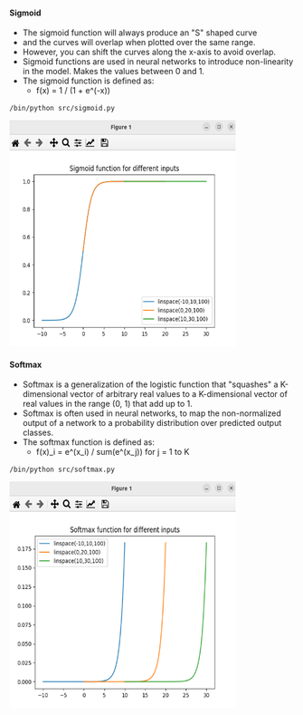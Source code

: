 #### Sigmoid

* The sigmoid function will always produce an "S" shaped curve
* and the curves will overlap when plotted over the same range. 
* However, you can shift the curves along the x-axis to avoid overlap.
* Sigmoid functions are used in neural networks to introduce non-linearity in the model. Makes the values between 0 and 1.
* The sigmoid function is defined as:
    * f(x) = 1 / (1 + e^(-x))

```
/bin/python src/sigmoid.py
```
<img src="sigmoid.png" width="400" height="400">

#### Softmax

* Softmax is a generalization of the logistic function that "squashes" a K-dimensional vector of arbitrary real values to a K-dimensional vector of real values in the range (0, 1) that add up to 1.
* Softmax is often used in neural networks, to map the non-normalized output of a network to a probability distribution over predicted output classes.
* The softmax function is defined as:
    * f(x)_i = e^(x_i) / sum(e^(x_j)) for j = 1 to K

```
/bin/python src/softmax.py
```
<img src="softmax.png" width="400" height="400">